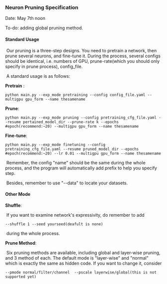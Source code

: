 ### Neuron Pruning Specification

Date: May 7th noon

To-do: adding global pruning method.

#### Standard Usage

​		Our pruning is a three-step designs. You need to pretrain a network, then prune several neurons, and fine-tune it. During the process, several configs should be identical, i.e. numbers of GPU, prune-rate(which you should only specify in prune process), config_file.

​		A standard usage is as follows:

**Pretrain** : 

~~~
python main.py --exp_mode pretraining --config config_file.yaml --multigpu gpu_form --name thesamename
~~~

**Prune**:

~~~
python main.py --exp_mode pruning --config pretraining_cfg_file.yaml --resume pertained_model_dir --prune-rate k --epochs #epoch(recommend:~20) --multigpu gpu_form --name thesamename
~~~

**Fine-tune**:

~~~
python main.py --exp_mode finetuning --config pretraining_cfg_file.yaml --resume pruned_model_dir --epochs #epoch(recommend:~20) --lr 0.01 --multigpu gpu_form --name thesamename
~~~

​		Remember, the config "name" should be the same during the whole process, and the program will automatically add prefix to help you specify step.

​		Besides, remember to use "--data" to locate your datasets.

#### Other Mode

**Shuffle**:

​		If you want to examine network's expressivity, do remember to add

```
--shuffle 1 --seed yourseed(deafult is none)
```

​		during the whole process. 

**Prune Method**:

​		Six pruning methods are available, including global and layer-wise pruning, and 3 method of each. The default mode is "layer-wise" and "normal" which is exactly the same as hidden code. If you want to change it, consider

```
--pmode normal/filter/channel  --pscale layerwise/global(this is not supported yet)
```

